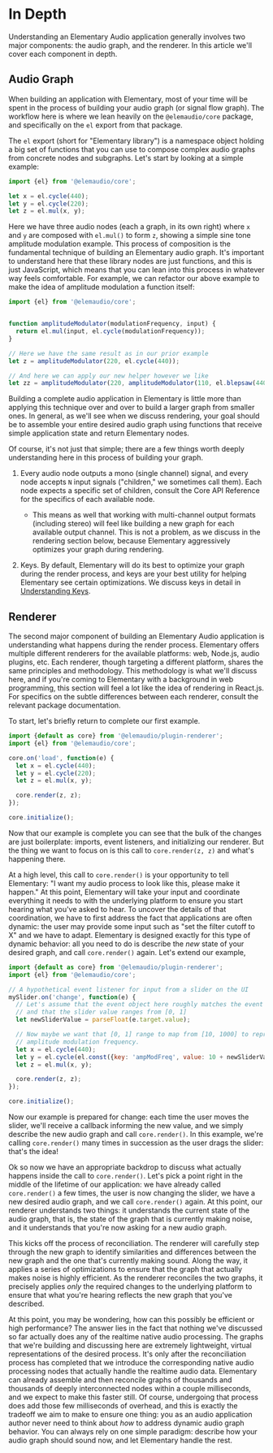 # In Depth

Understanding an Elementary Audio application generally involves two major components: the audio
graph, and the renderer. In this article we'll cover each component in depth.

## Audio Graph

When building an application with Elementary, most of your time will be spent in the process
of building your audio graph (or signal flow graph). The workflow here is where we lean
heavily on the `@elemaudio/core` package, and specifically on the `el` export from that package.

The `el` export (short for "Elementary library") is a namespace object holding a big set of functions
that you can use to compose complex audio graphs from concrete nodes and subgraphs. Let's start by
looking at a simple example:

```js
import {el} from '@elemaudio/core';

let x = el.cycle(440);
let y = el.cycle(220);
let z = el.mul(x, y);
```

Here we have three audio nodes (each a graph, in its own right) where `x` and `y` are composed
with `el.mul()` to form `z`, showing a simple sine tone amplitude modulation example. This process
of composition is the fundamental technique of building an Elementary audio graph. It's important
to understand here that these library nodes are just functions, and this is just JavaScript, which
means that you can lean into this process in whatever way feels comfortable. For example, we can refactor
our above example to make the idea of amplitude modulation a function itself:

```js
import {el} from '@elemaudio/core';


function amplitudeModulator(modulationFrequency, input) {
  return el.mul(input, el.cycle(modulationFrequency));
}

// Here we have the same result as in our prior example
let z = amplitudeModulator(220, el.cycle(440));

// And here we can apply our new helper however we like
let zz = amplitudeModulator(220, amplitudeModulator(110, el.blepsaw(440)));
```

Building a complete audio application in Elementary is little more than applying this technique
over and over to build a larger graph from smaller ones. In general, as we'll see when we discuss
rendering, your goal should be to assemble your entire desired audio graph using functions that
receive simple application state and return Elementary nodes.

Of course, it's not just that simple; there are a few things worth deeply understanding here
in this process of building your graph.

1. Every audio node outputs a mono (single channel) signal, and every node accepts `N` input signals ("children," we sometimes call them). Each node
   expects a specific set of children, consult the Core API Reference for the specifics of each available node.

   * This means as well that working with multi-channel output formats (including stereo) will feel like building a new graph
     for each available output channel. This is not a problem, as we discuss in the rendering section below, because Elementary
     aggressively optimizes your graph during rendering.

2. Keys. By default, Elementary will do its best to optimize your graph during the render process, and keys are your best
   utility for helping Elementary see certain optimizations. We discuss keys in detail in [Understanding Keys](./guides/Understanding_Keys).

## Renderer

The second major component of building an Elementary Audio application is understanding what happens during the render process.
Elementary offers multiple different renderers for the available platforms: web, Node.js, audio plugins, etc.
Each renderer, though targeting a different platform, shares the same principles and methodology. This methodology is what we'll
discuss here, and if you're coming to Elementary with a background in web programming, this section will feel a lot like the
idea of rendering in React.js. For specifics on the subtle differences between each renderer, consult the relevant package documentation.

To start, let's briefly return to complete our first example.

```js
import {default as core} from '@elemaudio/plugin-renderer';
import {el} from '@elemaudio/core';

core.on('load', function(e) {
  let x = el.cycle(440);
  let y = el.cycle(220);
  let z = el.mul(x, y);

  core.render(z, z);
});

core.initialize();
```

Now that our example is complete you can see that the bulk of the changes are just boilerplate: imports, event listeners,
and initializing our renderer. But the thing we want to focus on is this call to `core.render(z, z)` and what's happening there.

At a high level, this call to `core.render()` is your opportunity to tell Elementary: "I want my audio process to look like this,
please make it happen." At this point, Elementary will take your input and coordinate everything it needs to with the underlying
platform to ensure you start hearing what you've asked to hear. To uncover the details of that coordination, we have to first
address the fact that applications are often dynamic: the user may provide some input such as "set the filter cutoff to X" and
we have to adapt. Elementary is designed exactly for this type of dynamic behavior: all you need to do is describe the _new_ state
of your desired graph, and call `core.render()` again. Let's extend our example,

```js
import {default as core} from '@elemaudio/plugin-renderer';
import {el} from '@elemaudio/core';

// A hypothetical event listener for input from a slider on the UI
mySlider.on('change', function(e) {
  // Let's assume that the event object here roughly matches the event object of an HTML Range input,
  // and that the slider value ranges from [0, 1]
  let newSliderValue = parseFloat(e.target.value);

  // Now maybe we want that [0, 1] range to map from [10, 1000] to represent our
  // amplitude modulation frequency.
  let x = el.cycle(440);
  let y = el.cycle(el.const({key: 'ampModFreq', value: 10 + newSliderValue * 9990}));
  let z = el.mul(x, y);

  core.render(z, z);
});

core.initialize();
```

Now our example is prepared for change: each time the user moves the slider, we'll receive a callback
informing the new value, and we simply describe the new audio graph and call `core.render()`. In this example,
we're calling `core.render()` many times in succession as the user drags the slider: that's the idea!

Ok so now we have an appropriate backdrop to discuss what actually happens inside the call to `core.render()`.
Let's pick a point right in the middle of the lifetime of our application: we have already called `core.render()`
a few times, the user is now changing the slider, we have a new desired audio graph, and we call `core.render()` again.
At this point, our renderer understands two things: it understands the current state of the audio graph, that is, the
state of the graph that is currently making noise, and it understands that you're now asking for a new audio graph.

This kicks off the process of reconciliation. The renderer will carefully step through the new graph to identify
similarities and differences between the new graph and the one that's currently making sound. Along the way, it applies
a series of optimizations to ensure that the graph that actually makes noise is highly efficient. As the renderer
reconciles the two graphs, it precisely applies _only_ the required changes to the underlying platform to ensure
that what you're hearing reflects the new graph that you've described.

At this point, you may be wondering, how can this possibly be efficient or high performance? The answer lies in
the fact that nothing we've discussed so far actually does any of the realtime native audio processing. The graphs
that we're building and discussing here are extremely lightweight, virtual representations of the desired process.
It's only after the reconciliation process has completed that we introduce the corresponding native audio processing
nodes that actually handle the realtime audio data. Elementary can already assemble and then reconcile graphs of thousands and
thousands of deeply interconnected nodes within a couple milliseconds, and we expect to make this faster still. Of course, undergoing that process does add
those few milliseconds of overhead, and this is exactly the tradeoff we aim to make to ensure one thing: you as an audio
application author never need to think about _how_ to address dynamic audio graph behavior. You can always rely on one simple
paradigm: describe how your audio graph should sound now, and let Elementary handle the rest.
